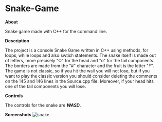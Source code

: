 # Snake-Game

**About**

Snake game made with C++ for the command line.

**Description**

The project is a console Snake Game written in C++ using methods, for loops, while loops and also swtich statements. The snake itself is made out of letters, more precisely "O" for the head and "o" for the tail components. The borders are made from the "#" character and the fruit is the letter "F". The game is not classic, so if you hit the wall you will not lose, but if you want to play the classic version you should consider deleting the comments on the 145 and 146 lines in the Source.cpp file. Moreover, if your head hits one of the tail components you will lose.

**Controls**

The controls for the snake are ***WASD***.

**Screenshots**
![snake](https://user-images.githubusercontent.com/100527261/158469754-c9eb1d5f-fd4b-49b6-a206-a725e0558fee.png)



